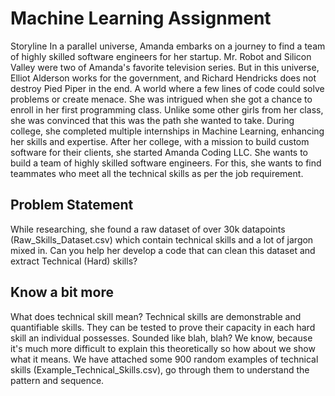 # Machine Learning Assignment

Storyline
In a parallel universe, Amanda embarks on a journey to find a team of
highly skilled software engineers for her startup.
Mr. Robot and Silicon Valley were two of Amanda's favorite television
series. But in this universe, Elliot Alderson works for the government, and
Richard Hendricks does not destroy Pied Piper in the end. A world where
a few lines of code could solve problems or create menace. She was
intrigued when she got a chance to enroll in her first programming class.
Unlike some other girls from her class, she was convinced that this was the
path she wanted to take. During college, she completed multiple
internships in Machine Learning, enhancing her skills and expertise. After
her college, with a mission to build custom software for their clients, she
started Amanda Coding LLC. She wants to build a team of highly skilled
software engineers. For this, she wants to find teammates who meet all
the technical skills as per the job requirement.

## Problem Statement

While researching, she found a raw dataset of over 30k datapoints
(Raw_Skills_Dataset.csv) which contain technical skills and a lot of jargon
mixed in.
Can you help her develop a code that can clean this dataset and extract
Technical (Hard) skills?

## Know a bit more

What does technical skill mean? Technical skills are demonstrable and
quantifiable skills. They can be tested to prove their capacity in each hard
skill an individual possesses.
Sounded like blah, blah? We know, because it's much more difficult to
explain this theoretically so how about we show what it means. We have
attached some 900 random examples of technical skills
(Example_Technical_Skills.csv), go through them to understand the
pattern and sequence.
